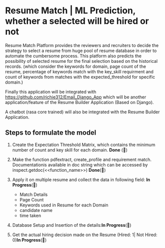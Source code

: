

# Resume Match | ML Prediction, whether a selected will be hired or not 
Resume Match Platform provides the reviewers and recruiters to decide the strategy
to select a resume from huge pool of resume database in order to automate the cumbersome process.
This platform also predicts the possibility of selected resume for the final selection based on
the historical records. (which consider the keywords for domain, page count of the resume, percentage of
keywords match with the key_skill requirment and count of keywords from matches with the expected_threshold for specific domain.)

Finally this application will be integrated with https://github.com/richie312/Email_Django_App which will be another application/feature of the Resume Builder Application (Based on Django).

A chatbot (rasa core trained) will also be integrated with the Resume Builder Application.



## Steps to formulate the model 

1. Create the Expectation Threshold Matrix, which contains the minimum number of count
	and key skill for each domain. **Done** (&#x1F4D7;)

2. Make the function pdfextract, create_profile and requirement match. Documentationis 
available in doc string which can be accessed by inspect.getdoc(<<function_name>>) **Done**(&#x1F4D7;)
    
3. Apply it on multiple resume and collect the data in following field: **In Progress**(&#x1F4D9;)
	- Match Details
	- Page Count
	- Keywords used in Resume for each Domain
	- candidate name
	- time taken 

4. Database Setup and Insertion of the details:**In Progress**(&#x1F4D9;)
	
5. Get the actual hiring decision made on the Resume (Hired: 1| Not Hired: 0)**In Progress**(&#x1F4D9;)

